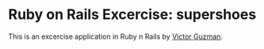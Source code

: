# Ruby on Rails Excercise: supershoes

This is an excercise application in
Ruby n Rails
by [Victor Guzman](http://github.com/VictorGuzman).